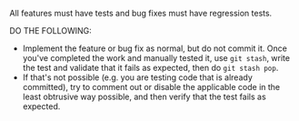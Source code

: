 All features must have tests and bug fixes must have regression tests.

DO THE FOLLOWING:

- Implement the feature or bug fix as normal, but do not commit it. Once you've completed the work and manually tested it, use `git stash`, write the test and validate that it fails as expected, then do `git stash pop`.
- If that's not possible (e.g. you are testing code that is already committed), try to comment out or disable the applicable code in the least obtrusive way possible, and then verify that the test fails as expected.